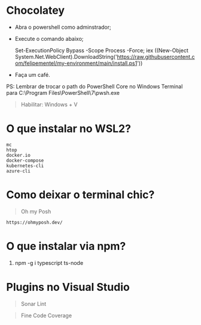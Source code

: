 # Chocolatey

+ Abra o powershell como adminstrador;
+ Execute o comando abaixo;

    Set-ExecutionPolicy Bypass -Scope Process -Force; iex ((New-Object System.Net.WebClient).DownloadString('https://raw.githubusercontent.com/felipementel/my-environment/main/install.ps1'))
    
    
+ Faça um café.

PS: Lembrar de trocar o path do PowerShell Core no Windows Terminal para C:\Program Files\PowerShell\7\pwsh.exe

> Habilitar: Windows + V


# O que instalar no WSL2?
````
mc
htop
docker.io
docker-compose
kubernetes-cli
azure-cli
````

# Como deixar o terminal chic?
> Oh my Posh
````
https://ohmyposh.dev/
````
# O que instalar via npm?

1. npm -g i typescript ts-node

# Plugins no Visual Studio
> Sonar Lint

> Fine Code Coverage
